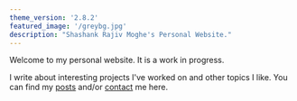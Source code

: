 ```yaml
---
theme_version: '2.8.2'
featured_image: '/greybg.jpg'
description: "Shashank Rajiv Moghe's Personal Website."
---
```


Welcome to my personal website. It is a work in progress.

I write about interesting projects I've worked on and other topics I like.
You can find my [posts](/posts) and/or [contact](/contact) me here.
